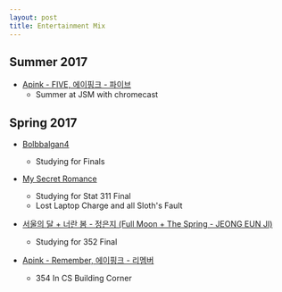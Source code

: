 ```yaml
---
layout: post
title: Entertainment Mix
---
```


## Summer 2017

- [Apink - FIVE, 에이핑크 - 파이브](https://www.youtube.com/watch?v=VWxhicWSzBY)
	- Summer at JSM with chromecast

## Spring 2017

- [Bolbbalgan4](https://www.youtube.com/watch?v=Rv_DBocf_LU)
	- Studying for Finals
- [My Secret Romance](https://www.facebook.com/DramaFever/videos/10154486850586961/?autoplay_reason=all_page_organic_allowed&video_container_type=0&video_creator_product_type=0&app_id=138104159699759&live_video_guests=0)
	- Studying for Stat 311 Final
	- Lost Laptop Charge and all Sloth's Fault
- [서울의 달 + 너란 봄 - 정은지 (Full Moon + The Spring - JEONG EUN JI)](https://www.youtube.com/watch?v=i7WFsXR56D0)
	- Studying for 352 Final

- [Apink - Remember, 에이핑크 - 리멤버](https://www.youtube.com/watch?v=NK-_tEtGJBU)
	- 354 In CS Building Corner



